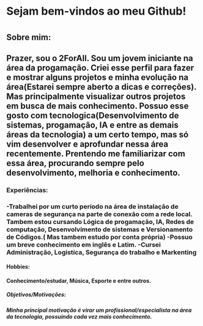 <h1>Sejam bem-vindos ao meu Github!<h1>

<h2>Sobre mim: <h2>
Prazer, sou o 2ForAll. Sou um jovem iniciante na área da progamação. Criei esse perfil para fazer e mostrar alguns projetos e minha evolução na área(Estarei sempre aberto a dicas e correções). Mas principalmente visualizar outros projetos em busca de mais conhecimento. Possuo esse gosto com tecnologica(Desenvolvimento de sistemas, progamação, IA e entre as demais áreas da tecnologia) a um certo tempo, mas só vim desenvolver e aprofundar nessa área recentemente. Prentendo me familiarizar com essa área, procurando sempre pelo desenvolvimento, melhoria e conhecimento.

<h3>Experiências: <h3>
-Trabalhei por um curto período na área de instalação de cameras de segurança na parte de conexão com a rede local. Tambem estou cursando Lógica de progamação, IA, Redes de computação, Desenvolvimento de sistemas e Versionamento de Códigos.( Mas tambem estudo por conta própria)
-Possuo um breve conhecimento em inglês e Latim.
-Cursei Administração, Logistíca, Segurança do trabalho e Markenting

<h4>Hobbies: <h4>
Conhecimento/estudar, Música, Esporte e entre outros.

<h5>Objetivos/Motivações: <h5>
Minha principal motivação é virar um profissional/especialista na área da tecnologia, possuindo cada vez mais conhecimento.




<!--
**2ForAll/2ForAll** is a ✨ _special_ ✨ repository because its `README.md` (this file) appears on your GitHub profile.

Here are some ideas to get you started:

- 🔭 I’m currently working on ...
- 🌱 I’m currently learning ...
- 👯 I’m looking to collaborate on ...
- 🤔 I’m looking for help with ...
- 💬 Ask me about ...
- 📫 How to reach me: ...
- 😄 Pronouns: ...
- ⚡ Fun fact: ...
-->
